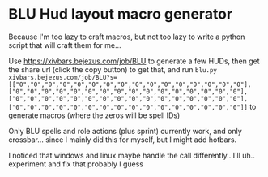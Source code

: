 # BLU Hud layout macro generator
Because I'm too lazy to craft macros, but not too lazy to write a python script that will craft them for me...

Use https://xivbars.bejezus.com/job/BLU to generate a few HUDs, then get the share url (click the copy button) to get that, and run `blu.py xivbars.bejezus.com/job/BLU?s=[["0","0","0","0","0","0","0","0","0","0","0","0","0","0","0","0"],["0","0","0","0","0","0","0","0","0","0","0","0","0","0","0","0"],["0","0","0","0","0","0","0","0","0","0","0","0","0","0","0","0"],["0","0","0","0","0","0","0","0","0","0","0","0","0","0","0","0"]]` to generate macros (where the zeros will be spell IDs)

Only BLU spells and role actions (plus sprint) currently work, and only crossbar... since I mainly did this for myself, but I might add hotbars.

I noticed that windows and linux maybe handle the call differently.. I'll uh.. experiment and fix that probably I guess
